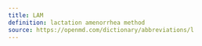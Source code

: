 ```yaml
---
title: LAM
definition: lactation amenorrhea method
source: https://openmd.com/dictionary/abbreviations/l
---
```

